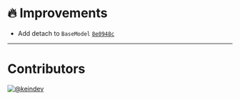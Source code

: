 # :fire: Improvements

- Add detach to `BaseModel` [`8e0948c`](https://github.com/keindev/mst-tools/commit/8e0948c80bf01134ec374d8623969dc9049b5e50)

---

# Contributors

[![@keindev](https://avatars.githubusercontent.com/u/4527292?v=4&s=40)](https://github.com/keindev)
